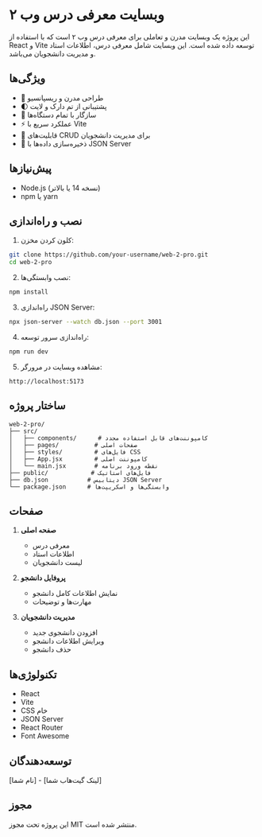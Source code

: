 # وبسایت معرفی درس وب ۲

این پروژه یک وبسایت مدرن و تعاملی برای معرفی درس وب ۲ است که با استفاده از React و Vite توسعه داده شده است. این وبسایت شامل معرفی درس، اطلاعات استاد و مدیریت دانشجویان می‌باشد.

## ویژگی‌ها

- 🎨 طراحی مدرن و ریسپانسیو
- 🌓 پشتیبانی از تم دارک و لایت
- 📱 سازگار با تمام دستگاه‌ها
- ⚡ عملکرد سریع با Vite
- 🔄 قابلیت‌های CRUD برای مدیریت دانشجویان
- 💾 ذخیره‌سازی داده‌ها با JSON Server

## پیش‌نیازها

- Node.js (نسخه 14 یا بالاتر)
- npm یا yarn

## نصب و راه‌اندازی

1. کلون کردن مخزن:
```bash
git clone https://github.com/your-username/web-2-pro.git
cd web-2-pro
```

2. نصب وابستگی‌ها:
```bash
npm install
```

3. راه‌اندازی JSON Server:
```bash
npx json-server --watch db.json --port 3001
```

4. راه‌اندازی سرور توسعه:
```bash
npm run dev
```

5. مشاهده وبسایت در مرورگر:
```
http://localhost:5173
```

## ساختار پروژه

```
web-2-pro/
├── src/
│   ├── components/      # کامپوننت‌های قابل استفاده مجدد
│   ├── pages/          # صفحات اصلی
│   ├── styles/         # فایل‌های CSS
│   ├── App.jsx         # کامپوننت اصلی
│   └── main.jsx        # نقطه ورود برنامه
├── public/            # فایل‌های استاتیک
├── db.json           # دیتابیس JSON Server
└── package.json      # وابستگی‌ها و اسکریپت‌ها
```

## صفحات

1. **صفحه اصلی**
   - معرفی درس
   - اطلاعات استاد
   - لیست دانشجویان

2. **پروفایل دانشجو**
   - نمایش اطلاعات کامل دانشجو
   - مهارت‌ها و توضیحات

3. **مدیریت دانشجویان**
   - افزودن دانشجوی جدید
   - ویرایش اطلاعات دانشجو
   - حذف دانشجو

## تکنولوژی‌ها

- React
- Vite
- CSS خام
- JSON Server
- React Router
- Font Awesome

## توسعه‌دهندگان

[نام شما] - [لینک گیت‌هاب شما]

## مجوز

این پروژه تحت مجوز MIT منتشر شده است.
